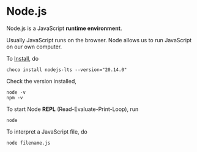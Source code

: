 # Node.js

Node.js is a JavaScript **runtime environment**.

Usually JavaScript runs on the browser.
Node allows us to run JavaScript on our own computer.

To [Install](https://nodejs.org/en/download/), do

    choco install nodejs-lts --version="20.14.0"

Check the version installed,

    node -v
    npm -v

To start Node **REPL** (Read-Evaluate-Print-Loop), run
    
    node

To interpret a JavaScript file, do

    node filename.js


